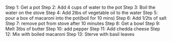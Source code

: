 Step 1: Get a pot
Step 2: Add 4 cups of water to the pot
Step 3: Boil the water on the stove
Step 4: Add 2tbs of vegetable oil to the water
Step 5: pour a box of macaroni into the pot(boil for 10 mins)
Step 6: Add 1/2ts of salt
Step 7: remove pot from stove after 10 minutes
Step 8: Get a bowl
Step 9: Melt 3tbs of butter
Step 10: add pepper
Step 11: Add chedda cheese
Step 12: Mix with boiled macaroni
Step 13: Sterve with basil leaves
